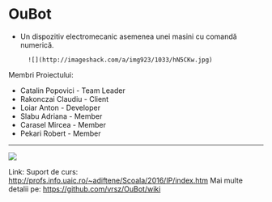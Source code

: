 # OuBot 
- Un dispozitiv electromecanic asemenea unei masini cu comandă numerică.


        ![](http://imageshack.com/a/img923/1033/hN5CKw.jpg)

 Membri Proiectului:
 
  - Catalin Popovici  - Team Leader
  - Rakonczai Claudiu - Client
  - Loiar Anton       - Developer
  - Slabu Adriana     - Member
  - Carasel Mircea    - Member
  - Pekari Robert     - Member
  - --
 
  
 ![](https://imagizer.imageshack.us/v2/628x472q90/921/R4GRs9.jpg)

 
 Link: Suport de curs: http://profs.info.uaic.ro/~adiftene/Scoala/2016/IP/index.htm
 Mai multe detalii pe: https://github.com/vrsz/OuBot/wiki
